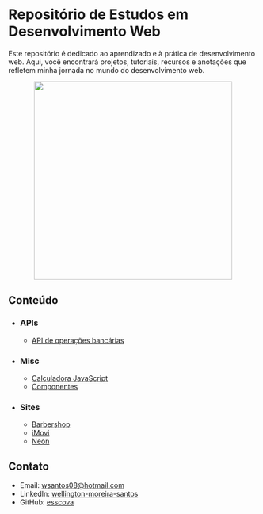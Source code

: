 
# Repositório de Estudos em Desenvolvimento Web
Este repositório é dedicado ao aprendizado e à prática de desenvolvimento web. Aqui, você encontrará projetos, tutoriais, recursos e anotações que refletem minha jornada no mundo do desenvolvimento web.

<p align='center'>
	<img src='https://blog.ensalza.com/wp-content/uploads/frontend-y-backend.png' width=400 />
</p>


## Conteúdo
- ### APIs
	- [API de operações bancárias](./api-CRUD-financas[exp])
- ### Misc
	- [Calculadora JavaScript](./app-calculadora[js])
	- [Componentes](./componentes)
- ### Sites
	- [Barbershop](./site-barbershop)
	- [iMovi](./site-imov[bootstrap])
	- [Neon](./site-neon[scss])

## Contato

* Email: wsantos08@hotmail.com
* LinkedIn: [wellington-moreira-santos](https://www.linkedin.com/in/wellington-moreira-santos/)
* GitHub: [esscova](https://github.com/esscova)

